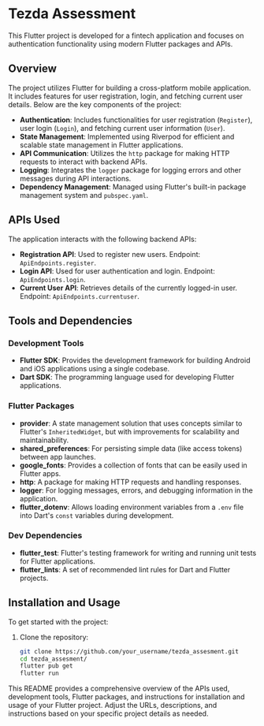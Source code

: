 # Tezda Assessment

This Flutter project is developed for a fintech application and focuses on authentication functionality using modern Flutter packages and APIs.

## Overview

The project utilizes Flutter for building a cross-platform mobile application. It includes features for user registration, login, and fetching current user details. Below are the key components of the project:

- **Authentication**: Includes functionalities for user registration (`Register`), user login (`Login`), and fetching current user information (`User`).
- **State Management**: Implemented using Riverpod for efficient and scalable state management in Flutter applications.
- **API Communication**: Utilizes the `http` package for making HTTP requests to interact with backend APIs.
- **Logging**: Integrates the `logger` package for logging errors and other messages during API interactions.
- **Dependency Management**: Managed using Flutter's built-in package management system and `pubspec.yaml`.

## APIs Used

The application interacts with the following backend APIs:

- **Registration API**: Used to register new users. Endpoint: `ApiEndpoints.register`.
- **Login API**: Used for user authentication and login. Endpoint: `ApiEndpoints.login`.
- **Current User API**: Retrieves details of the currently logged-in user. Endpoint: `ApiEndpoints.currentuser`.

## Tools and Dependencies

### Development Tools

- **Flutter SDK**: Provides the development framework for building Android and iOS applications using a single codebase.
- **Dart SDK**: The programming language used for developing Flutter applications.

### Flutter Packages

- **provider**: A state management solution that uses concepts similar to Flutter's `InheritedWidget`, but with improvements for scalability and maintainability.
- **shared_preferences**: For persisting simple data (like access tokens) between app launches.
- **google_fonts**: Provides a collection of fonts that can be easily used in Flutter apps.
- **http**: A package for making HTTP requests and handling responses.
- **logger**: For logging messages, errors, and debugging information in the application.
- **flutter_dotenv**: Allows loading environment variables from a `.env` file into Dart's `const` variables during development.

### Dev Dependencies

- **flutter_test**: Flutter's testing framework for writing and running unit tests for Flutter applications.
- **flutter_lints**: A set of recommended lint rules for Dart and Flutter projects.

## Installation and Usage

To get started with the project:

1. Clone the repository:
   ```bash
   git clone https://github.com/your_username/tezda_assesment.git
   cd tezda_assesment/
   flutter pub get
   flutter run

This README provides a comprehensive overview of the APIs used, development tools, Flutter packages, and instructions for installation and usage of your Flutter project. Adjust the URLs, descriptions, and instructions based on your specific project details as needed.

